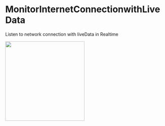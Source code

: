 # MonitorInternetConnectionwithLiveData
Listen to network connection with liveData in Realtime

<img src="https://user-images.githubusercontent.com/20733292/115148854-b2627180-a061-11eb-9208-9ced33fe9dda.gif" width="250" height="250"/>

